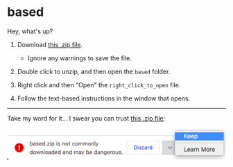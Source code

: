 # based

Hey, what's up?

1. Download [this .zip file][1].

   - Ignore any warnings to save the file.

2. Double click to unzip, and then open the `based` folder.

3. Right click and then "Open" the `right_click_to_open` file.

4. Follow the text-based instructions in the window that opens.



---

Take my word for it... I swear you can trust [this .zip file][1]:

[![MacOS Chrome Warning](https://raw.githubusercontent.com/tvquizphd/based/main/warning.png)][1]


[1]: https://github.com/tvquizphd/based/releases/download/1.0.0/based.zip
